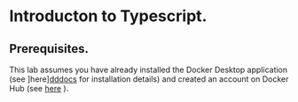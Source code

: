# Introducton to Typescript.


## Prerequisites.
This lab assumes you have already installed the Docker Desktop application (see ]here][dddocs] for installation details) and created an account on Docker Hub (see [here][dhub] ).

[dhub]:  https://hub.docker.com/
[dddocs]: https://www.docker.com/products/docker-desktop/
